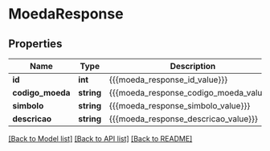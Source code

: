 # MoedaResponse

## Properties
Name | Type | Description | Notes
------------ | ------------- | ------------- | -------------
**id** | **int** | {{{moeda_response_id_value}}} | [optional] 
**codigo_moeda** | **string** | {{{moeda_response_codigo_moeda_value}}} | [optional] 
**simbolo** | **string** | {{{moeda_response_simbolo_value}}} | [optional] 
**descricao** | **string** | {{{moeda_response_descricao_value}}} | [optional] 

[[Back to Model list]](../README.md#documentation-for-models) [[Back to API list]](../README.md#documentation-for-api-endpoints) [[Back to README]](../README.md)


